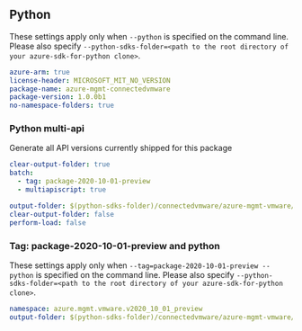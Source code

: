 ## Python

These settings apply only when `--python` is specified on the command line.
Please also specify `--python-sdks-folder=<path to the root directory of your azure-sdk-for-python clone>`.

```yaml $(python)
azure-arm: true
license-header: MICROSOFT_MIT_NO_VERSION
package-name: azure-mgmt-connectedvmware
package-version: 1.0.0b1
no-namespace-folders: true
```

### Python multi-api

Generate all API versions currently shipped for this package

```yaml $(python) && $(multiapi)
clear-output-folder: true
batch:
  - tag: package-2020-10-01-preview
  - multiapiscript: true
```

```yaml $(multiapiscript)
output-folder: $(python-sdks-folder)/connectedvmware/azure-mgmt-vmware/azure/mgmt/vmware/
clear-output-folder: false
perform-load: false
```

### Tag: package-2020-10-01-preview and python

These settings apply only when `--tag=package-2020-10-01-preview --python` is specified on the command line.
Please also specify `--python-sdks-folder=<path to the root directory of your azure-sdk-for-python clone>`.

``` yaml $(tag) == 'package-2020-10-01-preview' && $(python)
namespace: azure.mgmt.vmware.v2020_10_01_preview
output-folder: $(python-sdks-folder)/connectedvmware/azure-mgmt-vmware/azure/mgmt/vmware/v2020_10_01_preview
```

